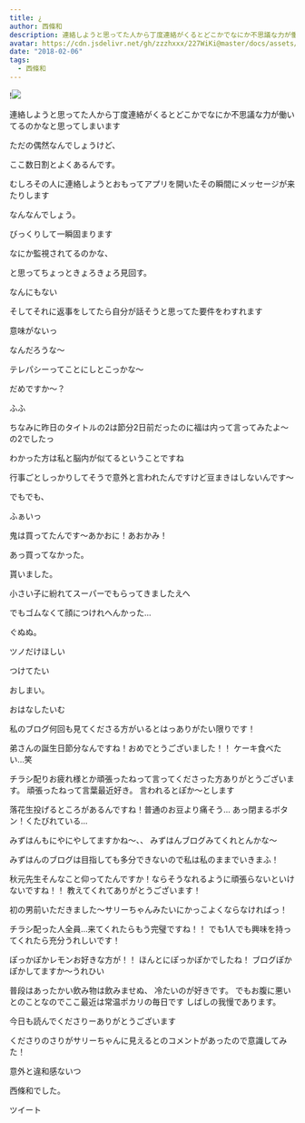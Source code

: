 ```yaml
---
title: ¿
author: 西條和
description: 連絡しようと思ってた人から丁度連絡がくるとどこかでなにか不思議な力が働いてるのかなと思ってしまいますただの偶然なんでしょうけど、ここ数日割とよくあるんです。...
avatar: https://cdn.jsdelivr.net/gh/zzzhxxx/227WiKi@master/docs/assets/photo/avatar/nagomi.jpg
date: "2018-02-06"
tags:
  - 西條和
---
```


!![](https://cdn.jsdelivr.net/gh/zzzhxxx/227WiKi-image@master/blog-image/nagomi-2018-02-06_1.jpg)










連絡しようと思ってた人から丁度連絡がくるとどこかでなにか不思議な力が働いてるのかなと思ってしまいます






ただの偶然なんでしょうけど、



ここ数日割とよくあるんです。







むしろその人に連絡しようとおもってアプリを開いたその瞬間にメッセージが来たりします








なんなんでしょう。





びっくりして一瞬固まります





なにか監視されてるのかな、




と思ってちょっときょろきょろ見回す。



なんにもない









そしてそれに返事をしてたら自分が話そうと思ってた要件をわすれます






意味がないっ








なんだろうな〜








テレパシーってことにしとこっかな〜


だめですか〜？


ふふ






ちなみに昨日のタイトルの2は節分2日前だったのに福は内って言ってみたよ〜の2でしたっ






わかった方は私と脳内が似てるということですね









行事ごとしっかりしてそうで意外と言われたんですけど豆まきはしないんです〜





でもでも、




ふぁいっ












鬼は買ってたんです〜あかおに！あおかみ！







あっ買ってなかった。






貰いました。




小さい子に紛れてスーパーでもらってきましたえへ






でもゴムなくて顔につけれへんかった…






ぐぬぬ。









ツノだけほしい





つけてたい









おしまい。






おはなしたいむ







私のブログ何回も見てくださる方がいるとはっありがたい限りです！




弟さんの誕生日節分なんですね！おめでとうございました！！
ケーキ食べたい…笑








チラシ配りお疲れ様とか頑張ったねって言ってくださった方ありがとうございます。
頑張ったねって言葉最近好き。
言われるとぽか〜とします



落花生投げるところがあるんですね！普通のお豆より痛そう…
あっ閉まるボタン！くたびれている…



みずはんもにやにやしてますかね〜、、
みずはんブログみてくれとんかな〜

みずはんのブログは目指しても多分できないので私は私のままでいきまふ！



秋元先生そんなこと仰ってたんですか！ならそうなれるように頑張らないといけないですね！！
教えてくれてありがとうございます！



初の男前いただきました〜サリーちゃんみたいにかっこよくならなければっ！


チラシ配った人全員…来てくれたらもう完璧ですね！！
でも1人でも興味を持ってくれたら充分うれしいです！




ぽっかぽかレモンお好きな方が！！
ほんとにぽっかぽかでしたね！
ブログぽかぽかしてますか〜うれひい




普段はあったかい飲み物は飲みませぬ、
冷たいのが好きです。
でもお腹に悪いとのことなのでここ最近は常温ポカリの毎日です
しばしの我慢であります。









今日も読んでくださりーありがとうございます




くださりのさりがサリーちゃんに見えるとのコメントがあったので意識してみた！


意外と違和感ないつ









西條和でした。


ツイート



